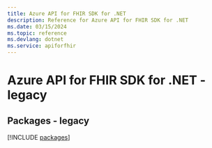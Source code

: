 ```yaml
---
title: Azure API for FHIR SDK for .NET
description: Reference for Azure API for FHIR SDK for .NET
ms.date: 03/15/2024
ms.topic: reference
ms.devlang: dotnet
ms.service: apiforfhir
---
```

# Azure API for FHIR SDK for .NET - legacy
## Packages - legacy
[!INCLUDE [packages](api-for-fhir-index.md)]